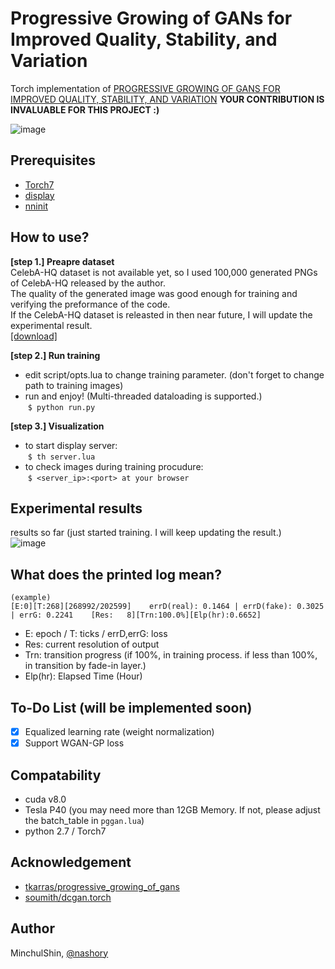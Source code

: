# Progressive Growing of GANs for Improved Quality, Stability, and Variation
  
Torch implementation of [PROGRESSIVE GROWING OF GANS FOR IMPROVED QUALITY, STABILITY, AND VARIATION](http://research.nvidia.com/sites/default/files/pubs/2017-10_Progressive-Growing-of//karras2017gan-paper.pdf)
__YOUR CONTRIBUTION IS INVALUABLE FOR THIS PROJECT :)__ 

![image](https://puu.sh/ydG0E/e0f32b0d92.png)


## Prerequisites
+ [Torch7](http://torch.ch/docs/getting-started.html#_)
+ [display](https://github.com/szym/display)
+ [nninit](https://github.com/Kaixhin/nninit)


## How to use?

__[step 1.] Preapre dataset__   
CelebA-HQ dataset is not available yet, so I used 100,000 generated PNGs of CelebA-HQ released by the author.   
The quality of the generated image was good enough for training and verifying the preformance of the code.  
If the CelebA-HQ dataset is releasted in then near future, I will update the experimental result.  
[[download]](https://drive.google.com/open?id=0B4qLcYyJmiz0MUVMVFEyclJnRmc)

__[step 2.] Run training__   
  + edit script/opts.lua to change training parameter. (don't forget to change path to training images)
  + run and enjoy!  (Multi-threaded dataloading is supported.)  
  `$ python run.py`

__[step 3.] Visualization__  
  + to start display server:  
  `$ th server.lua`
  + to check images during training procudure:  
  `$ <server_ip>:<port> at your browser`

## Experimental results
results so far (just started training. I will keep updating the result.)  
![image](https://puu.sh/ydFYx/46cb67da75.png)

## What does the printed log mean?
~~~
(example)
[E:0][T:268][268992/202599]    errD(real): 0.1464 | errD(fake): 0.3025 | errG: 0.2241    [Res:   8][Trn:100.0%][Elp(hr):0.6652]
~~~
+ E: epoch / T: ticks / errD,errG: loss
+ Res: current resolution of output
+ Trn: transition progress (if 100%, in training process. if less than 100%, in transition by fade-in layer.)
+ Elp(hr): Elapsed Time (Hour)



## To-Do List (will be implemented soon)
- [X] Equalized learning rate (weight normalization)
- [X] Support WGAN-GP loss

## Compatability
+ cuda v8.0
+ Tesla P40 (you may need more than 12GB Memory. If not, please adjust the batch_table in `pggan.lua`)
+ python 2.7 / Torch7

## Acknowledgement
+ [tkarras/progressive_growing_of_gans](https://github.com/tkarras/progressive_growing_of_gans)
+ [soumith/dcgan.torch](https://github.com/soumith/dcgan.torch)

## Author
MinchulShin, [@nashory](https://github.com/nashory)
